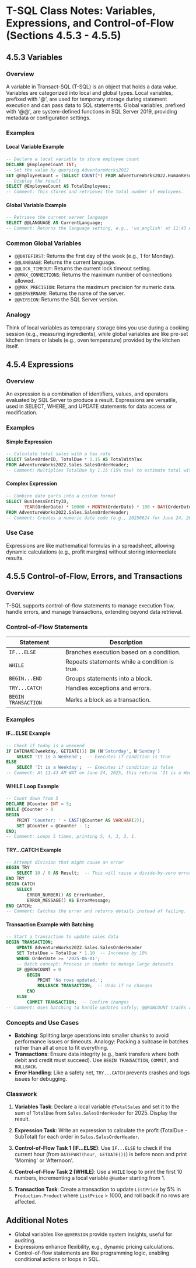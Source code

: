 # T-SQL Class Notes: Variables, Expressions, and Control-of-Flow (Sections 4.5.3 - 4.5.5)

## 4.5.3 Variables

### Overview
A variable in Transact-SQL (T-SQL) is an object that holds a data value. Variables are categorized into local and global types. Local variables, prefixed with '@', are used for temporary storage during statement execution and can pass data to SQL statements. Global variables, prefixed with '@@', are system-defined functions in SQL Server 2019, providing metadata or configuration settings.

### Examples
#### Local Variable Example
```sql
-- Declare a local variable to store employee count
DECLARE @EmployeeCount INT;
-- Set the value by querying AdventureWorks2022
SET @EmployeeCount = (SELECT COUNT(*) FROM AdventureWorks2022.HumanResources.Employee);
-- Display the result
SELECT @EmployeeCount AS TotalEmployees;
-- Comment: This stores and retrieves the total number of employees.
```

#### Global Variable Example
```sql
-- Retrieve the current server language
SELECT @@LANGUAGE AS CurrentLanguage;
-- Comment: Returns the language setting, e.g., 'us_english' at 11:43 AM WAT on June 24, 2025.
```

### Common Global Variables
- `@@DATEFIRST`: Returns the first day of the week (e.g., 1 for Monday).
- `@@LANGUAGE`: Returns the current language.
- `@@LOCK_TIMEOUT`: Returns the current lock timeout setting.
- `@@MAX_CONNECTIONS`: Returns the maximum number of connections allowed.
- `@@MAX_PRECISION`: Returns the maximum precision for numeric data.
- `@@SERVERNAME`: Returns the name of the server.
- `@@VERSION`: Returns the SQL Server version.

### Analogy
Think of local variables as temporary storage bins you use during a cooking session (e.g., measuring ingredients), while global variables are like pre-set kitchen timers or labels (e.g., oven temperature) provided by the kitchen itself.

## 4.5.4 Expressions

### Overview
An expression is a combination of identifiers, values, and operators evaluated by SQL Server to produce a result. Expressions are versatile, used in SELECT, WHERE, and UPDATE statements for data access or modification.

### Examples
#### Simple Expression
```sql
-- Calculate total sales with a tax rate
SELECT SalesOrderID, TotalDue * 1.15 AS TotalWithTax
FROM AdventureWorks2022.Sales.SalesOrderHeader;
-- Comment: Multiplies TotalDue by 1.15 (15% tax) to estimate total with tax.
```

#### Complex Expression
```sql
-- Combine date parts into a custom format
SELECT BusinessEntityID, 
       YEAR(OrderDate) * 10000 + MONTH(OrderDate) * 100 + DAY(OrderDate) AS CustomDateCode
FROM AdventureWorks2022.Sales.SalesOrderHeader;
-- Comment: Creates a numeric date code (e.g., 20250624 for June 24, 2025).
```

### Use Case
Expressions are like mathematical formulas in a spreadsheet, allowing dynamic calculations (e.g., profit margins) without storing intermediate results.

## 4.5.5 Control-of-Flow, Errors, and Transactions

### Overview
T-SQL supports control-of-flow statements to manage execution flow, handle errors, and manage transactions, extending beyond data retrieval.

### Control-of-Flow Statements
| **Statement**       | **Description**                              |
|----------------------|----------------------------------------------|
| `IF...ELSE`         | Branches execution based on a condition.     |
| `WHILE`             | Repeats statements while a condition is true.|
| `BEGIN...END`       | Groups statements into a block.              |
| `TRY...CATCH`       | Handles exceptions and errors.               |
| `BEGIN TRANSACTION`| Marks a block as a transaction.              |

### Examples
#### IF...ELSE Example
```sql
-- Check if today is a weekend
IF DATENAME(weekday, GETDATE()) IN (N'Saturday', N'Sunday')
    SELECT 'It is a Weekend';  -- Executes if condition is true
ELSE
    SELECT 'It is a Weekday';  -- Executes if condition is false
-- Comment: At 11:43 AM WAT on June 24, 2025, this returns 'It is a Weekday' (Tuesday).
```

#### WHILE Loop Example
```sql
-- Count down from 5
DECLARE @Counter INT = 5;
WHILE @Counter > 0
BEGIN
    PRINT 'Counter: ' + CAST(@Counter AS VARCHAR(2));
    SET @Counter = @Counter - 1;
END;
-- Comment: Loops 5 times, printing 5, 4, 3, 2, 1.
```

#### TRY...CATCH Example
```sql
-- Attempt division that might cause an error
BEGIN TRY
    SELECT 10 / 0 AS Result;  -- This will raise a divide-by-zero error
END TRY
BEGIN CATCH
    SELECT 
        ERROR_NUMBER() AS ErrorNumber,
        ERROR_MESSAGE() AS ErrorMessage;
END CATCH;
-- Comment: Catches the error and returns details instead of failing.
```

#### Transaction Example with Batching
```sql
-- Start a transaction to update sales data
BEGIN TRANSACTION;
    UPDATE AdventureWorks2022.Sales.SalesOrderHeader
    SET TotalDue = TotalDue * 1.10  -- Increase by 10%
    WHERE OrderDate >= '2025-06-01';
    -- Batch concept: Process in chunks to manage large datasets
    IF @@ROWCOUNT = 0
        BEGIN
            PRINT 'No rows updated.';
            ROLLBACK TRANSACTION;  -- Undo if no changes
        END
    ELSE
        COMMIT TRANSACTION;  -- Confirm changes
-- Comment: Uses batching to handle updates safely; @@ROWCOUNT tracks affected rows.
```

### Concepts and Use Cases
- **Batching**: Splitting large operations into smaller chunks to avoid performance issues or timeouts. Analogy: Packing a suitcase in batches rather than all at once to fit everything.
- **Transactions**: Ensure data integrity (e.g., bank transfers where both debit and credit must succeed). Use `BEGIN TRANSACTION`, `COMMIT`, and `ROLLBACK`.
- **Error Handling**: Like a safety net, `TRY...CATCH` prevents crashes and logs issues for debugging.

### Classwork

1. **Variables Task**:
   Declare a local variable `@TotalSales` and set it to the sum of `TotalDue` from `Sales.SalesOrderHeader` for 2025. Display the result.

2. **Expression Task**:
   Write an expression to calculate the profit (TotalDue - SubTotal) for each order in `Sales.SalesOrderHeader`.

3. **Control-of-Flow Task 1 (IF...ELSE)**:
   Use `IF...ELSE` to check if the current hour (from `DATEPART(hour, GETDATE())`) is before noon and print 'Morning' or 'Afternoon'.

4. **Control-of-Flow Task 2 (WHILE)**:
   Use a `WHILE` loop to print the first 10 numbers, incrementing a local variable `@Number` starting from 1.

5. **Transaction Task**:
   Create a transaction to update `ListPrice` by 5% in `Production.Product` where `ListPrice` > 1000, and roll back if no rows are affected.

## Additional Notes
- Global variables like `@@VERSION` provide system insights, useful for auditing.
- Expressions enhance flexibility, e.g., dynamic pricing calculations.
- Control-of-flow statements are like programming logic, enabling conditional actions or loops in SQL.